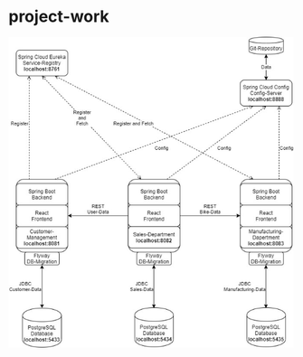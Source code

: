 # project-work

![cover](https://raw.githubusercontent.com/michael-steinert-repository/project-work/main/.github/images/system-overview.jpg)